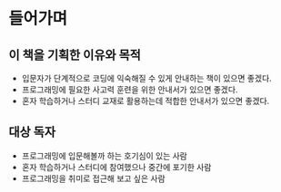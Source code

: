 # 들어가며

## 이 책을 기획한 이유와 목적
- 입문자가 단계적으로 코딩에 익숙해질 수 있게 안내하는 책이 있으면 좋겠다.
- 프로그래밍에 필요한 사고력 훈련을 위한 안내서가 있으면 좋겠다.
- 혼자 학습하거나 스터디 교재로 활용하는데 적합한 안내서가 있으면 좋겠다.

## 대상 독자
- 프로그래밍에 입문해볼까 하는 호기심이 있는 사람
- 혼자 학습하거나 스터디에 참여했으나 중간에 포기한 사람
- 프로그래밍을 취미로 접근해 보고 싶은 사람
